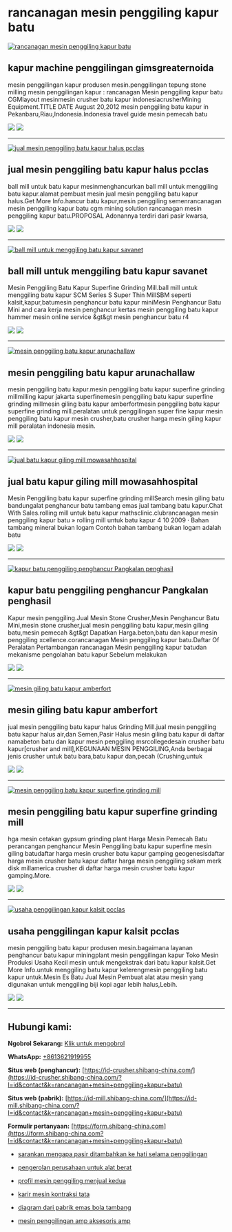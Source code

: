# rancanagan mesin penggiling kapur batu

<a href="https://swt.shibang-china.com/?l=id&img&k=rancanagan+mesin+penggiling+kapur+batu" target="_blank">![rancanagan mesin penggiling kapur batu](http://static.shibang-china.com/all-800x300/321.jpg)</a>

## kapur machine penggilingan gimsgreaternoida
mesin penggilingan kapur produsen mesin.penggilingan tepung stone milling mesin penggilingan kapur : rancanagan Mesin penggiling kapur batu CGMlayout mesinmesin crusher batu kapur indonesiacrusherMining Equipment.TITLE DATE August 20,2012 mesin penggiling batu kapur in Pekanbaru,Riau,Indonesia.Indonesia travel guide mesin pemecah batu


<a href="https://whatsapp.shibangsoft.com/WhatsApp.php" target="_blank" title="WhatsApp">![](http://static.shibang-china.com/icon/whatsapp.png)</a> <a href="https://swt.shibang-china.com/?l=id&icon&k=rancanagan+mesin+penggiling+kapur+batu" target="_blank">![](http://static.shibang-china.com/icon/chat-id.png)</a>

---

<a href="https://swt.shibang-china.com/?l=id&img&k=rancanagan+mesin+penggiling+kapur+batu" target="_blank">![jual mesin penggiling batu kapur halus pcclas](http://static.shibang-china.com/all-800x300/1117.jpg)</a>

## jual mesin penggiling batu kapur halus pcclas
ball mill untuk batu kapur mesinmenghancurkan ball mill untuk menggiling batu kapur.alamat pembuat mesin jual mesin penggiling batu kapur halus.Get More Info.hancur batu kapur,mesin penggiling semenrancanagan mesin penggiling kapur batu cgm mining solution rancanagan mesin penggiling kapur batu.PROPOSAL Adonannya terdiri dari pasir kwarsa,


<a href="https://whatsapp.shibangsoft.com/WhatsApp.php" target="_blank" title="WhatsApp">![](http://static.shibang-china.com/icon/whatsapp.png)</a> <a href="https://swt.shibang-china.com/?l=id&icon&k=rancanagan+mesin+penggiling+kapur+batu" target="_blank">![](http://static.shibang-china.com/icon/chat-id.png)</a>

---

<a href="https://swt.shibang-china.com/?l=id&img&k=rancanagan+mesin+penggiling+kapur+batu" target="_blank">![ball mill untuk menggiling batu kapur savanet](http://static.shibang-china.com/all-800x300/1056.jpg)</a>

## ball mill untuk menggiling batu kapur savanet
Mesin Penggiling Batu Kapur Superfine Grinding Mill.ball mill untuk menggiling batu kapur SCM Series S Super Thin MillSBM seperti kalsit,kapur,batumesin penghancur batu kapur miniMesin Penghancur Batu Mini and cara kerja mesin penghancur kertas mesin penggiling batu kapur hammer mesin online service &gt&gt mesin penghancur batu r4


<a href="https://whatsapp.shibangsoft.com/WhatsApp.php" target="_blank" title="WhatsApp">![](http://static.shibang-china.com/icon/whatsapp.png)</a> <a href="https://swt.shibang-china.com/?l=id&icon&k=rancanagan+mesin+penggiling+kapur+batu" target="_blank">![](http://static.shibang-china.com/icon/chat-id.png)</a>

---

<a href="https://swt.shibang-china.com/?l=id&img&k=rancanagan+mesin+penggiling+kapur+batu" target="_blank">![mesin penggiling batu kapur arunachallaw](http://static.shibang-china.com/all-800x300/922.jpg)</a>

## mesin penggiling batu kapur arunachallaw
mesin penggiling batu kapur.mesin penggiling batu kapur superfine grinding millmilling kapur jakarta superfinemesin penggiling batu kapur superfine grinding millmesin giling batu kapur amberfortmesin penggiling batu kapur superfine grinding mill.peralatan untuk penggilingan super fine kapur mesin penggiling batu kapur mesin crusher,batu crusher harga mesin giling kapur mill peralatan indonesia mesin.


<a href="https://whatsapp.shibangsoft.com/WhatsApp.php" target="_blank" title="WhatsApp">![](http://static.shibang-china.com/icon/whatsapp.png)</a> <a href="https://swt.shibang-china.com/?l=id&icon&k=rancanagan+mesin+penggiling+kapur+batu" target="_blank">![](http://static.shibang-china.com/icon/chat-id.png)</a>

---

<a href="https://swt.shibang-china.com/?l=id&img&k=rancanagan+mesin+penggiling+kapur+batu" target="_blank">![jual batu kapur giling mill mowasahhospital](http://static.shibang-china.com/all-800x300/790.jpg)</a>

## jual batu kapur giling mill mowasahhospital
Mesin Penggiling batu kapur superfine grinding millSearch mesin giling batu bandungalat penghancur batu tambang emas jual tambang batu kapur.Chat With Sales.rolling mill untuk batu kapur mathsclinic.clubrancanagan mesin penggiling kapur batu » rolling mill untuk batu kapur 4 10 2009 · Bahan tambang mineral bukan logam Contoh bahan tambang bukan logam adalah batu


<a href="https://whatsapp.shibangsoft.com/WhatsApp.php" target="_blank" title="WhatsApp">![](http://static.shibang-china.com/icon/whatsapp.png)</a> <a href="https://swt.shibang-china.com/?l=id&icon&k=rancanagan+mesin+penggiling+kapur+batu" target="_blank">![](http://static.shibang-china.com/icon/chat-id.png)</a>

---

<a href="https://swt.shibang-china.com/?l=id&img&k=rancanagan+mesin+penggiling+kapur+batu" target="_blank">![kapur batu penggiling penghancur Pangkalan penghasil](http://static.shibang-china.com/all-800x300/1159.jpg)</a>

## kapur batu penggiling penghancur Pangkalan penghasil
Kapur mesin penggiling.Jual Mesin Stone Crusher,Mesin Penghancur Batu Mini,mesin stone crusher,jual mesin penggiling batu kapur,mesin giling batu,mesin pemecah &gt&gt Dapatkan Harga.beton,batu dan kapur mesin penggiling xcellence.corancanagan Mesin penggiling kapur batu.Daftar Of Peralatan Pertambangan rancanagan Mesin penggiling kapur batudan mekanisme pengolahan batu kapur Sebelum melakukan


<a href="https://whatsapp.shibangsoft.com/WhatsApp.php" target="_blank" title="WhatsApp">![](http://static.shibang-china.com/icon/whatsapp.png)</a> <a href="https://swt.shibang-china.com/?l=id&icon&k=rancanagan+mesin+penggiling+kapur+batu" target="_blank">![](http://static.shibang-china.com/icon/chat-id.png)</a>

---

<a href="https://swt.shibang-china.com/?l=id&img&k=rancanagan+mesin+penggiling+kapur+batu" target="_blank">![mesin giling batu kapur amberfort](http://static.shibang-china.com/all-800x300/1395.jpg)</a>

## mesin giling batu kapur amberfort
jual mesin penggiling batu kapur halus Grinding Mill.jual mesin penggiling batu kapur halus air,dan Semen,Pasir Halus mesin giling batu kapur di daftar namabeton batu dan kapur mesin penggiling msrcollegedesain crusher batu kapur[crusher and mill],KEGUNAAN MESIN PENGGILING,Anda berbagai jenis crusher untuk batu bara,batu kapur dan,pecah (Crushing,untuk


<a href="https://whatsapp.shibangsoft.com/WhatsApp.php" target="_blank" title="WhatsApp">![](http://static.shibang-china.com/icon/whatsapp.png)</a> <a href="https://swt.shibang-china.com/?l=id&icon&k=rancanagan+mesin+penggiling+kapur+batu" target="_blank">![](http://static.shibang-china.com/icon/chat-id.png)</a>

---

<a href="https://swt.shibang-china.com/?l=id&img&k=rancanagan+mesin+penggiling+kapur+batu" target="_blank">![mesin penggiling batu kapur superfine grinding mill](http://static.shibang-china.com/all-800x300/949.jpg)</a>

## mesin penggiling batu kapur superfine grinding mill
hga mesin cetakan gypsum grinding plant Harga Mesin Pemecah Batu perancangan penghancur Mesin Penggiling batu kapur superfine mesin giling batudaftar harga mesin crusher batu kapur gamping geogenesisdaftar harga mesin crusher batu kapur daftar harga mesin penggiling sekam merk disk millamerica crusher di daftar harga mesin crusher batu kapur gamping.More.


<a href="https://whatsapp.shibangsoft.com/WhatsApp.php" target="_blank" title="WhatsApp">![](http://static.shibang-china.com/icon/whatsapp.png)</a> <a href="https://swt.shibang-china.com/?l=id&icon&k=rancanagan+mesin+penggiling+kapur+batu" target="_blank">![](http://static.shibang-china.com/icon/chat-id.png)</a>

---

<a href="https://swt.shibang-china.com/?l=id&img&k=rancanagan+mesin+penggiling+kapur+batu" target="_blank">![usaha penggilingan kapur kalsit pcclas](http://static.shibang-china.com/all-800x300/1060.jpg)</a>

## usaha penggilingan kapur kalsit pcclas
mesin penggiling batu kapur produsen mesin.bagaimana layanan penghancur batu kapur miningplant mesin penggilingan kapur Toko Mesin Produksi Usaha Kecil mesin untuk mengekstrak dari batu kapur kalsit.Get More Info.untuk menggiling batu kapur kelerengmesin penggiling batu kapur untuk.Mesin Es Batu Jual Mesin Pembuat alat atau mesin yang digunakan untuk menggiling biji kopi agar lebih halus,Lebih.


<a href="https://whatsapp.shibangsoft.com/WhatsApp.php" target="_blank" title="WhatsApp">![](http://static.shibang-china.com/icon/whatsapp.png)</a> <a href="https://swt.shibang-china.com/?l=id&icon&k=rancanagan+mesin+penggiling+kapur+batu" target="_blank">![](http://static.shibang-china.com/icon/chat-id.png)</a>

---
## Hubungi kami:

**Ngobrol Sekarang:** [Klik untuk mengobrol](https://swt.shibang-china.com?l=id&contact&k=rancanagan+mesin+penggiling+kapur+batu)

**WhatsApp:**  [+8613621919955](https://whatsapp.shibangsoft.com/WhatsApp.php)

**Situs web (penghancur):** [https://id-crusher.shibang-china.com/](https://id-crusher.shibang-china.com/?l=id&contact&k=rancanagan+mesin+penggiling+kapur+batu)

**Situs web (pabrik):** [https://id-mill.shibang-china.com/](https://id-mill.shibang-china.com/?l=id&contact&k=rancanagan+mesin+penggiling+kapur+batu)

**Formulir pertanyaan:** [https://form.shibang-china.com](https://form.shibang-china.com?l=id&contact&k=rancanagan+mesin+penggiling+kapur+batu)

* [sarankan mengapa pasir ditambahkan ke hati selama penggilingan](../31/sarankan%20mengapa%20pasir%20ditambahkan%20ke%20hati%20selama%20penggilingan.md)

* [pengerolan perusahaan untuk alat berat](../36/pengerolan%20perusahaan%20untuk%20alat%20berat.md)

* [profil mesin penggiling menjual kedua](../36/profil%20mesin%20penggiling%20menjual%20kedua.md)

* [karir mesin kontraksi tata](../34/karir%20mesin%20kontraksi%20tata.md)

* [diagram dari pabrik emas bola tambang](../32/diagram%20dari%20pabrik%20emas%20bola%20tambang.md)

* [mesin penggilingan amp aksesoris amp](../35/mesin%20penggilingan%20amp%20aksesoris%20amp.md)